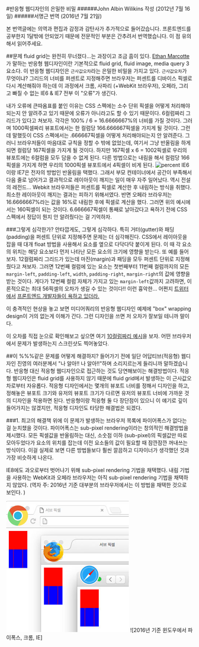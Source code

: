 #반응형 웹디자인의 은밀한 비밀
######John Albin Wilikins 작성 (2012년 7월 16일)
######서명근 번역 (2016년 7월 21일)

본 번역글에는 의역과 편집과 감정과 감탄사가 추가적으로 들어갔습니다. 프론트엔드를 공부한지 1달밖에 안되었기 때문에 전문적인 부분은 간추려서 번역했습니다. 이 점 유의해서 읽어주세요. 

##문제
fluid grid는 완전히 무너졌다...는 과장이고 조금 흠이 있다. [Ethan Marcotte](http://ethanmarcotte.com/)가 말하는 반응형 웹디자인이란 기본적으로 fluid grid, fluid image, media query 3요소다. 이 반응형 웹디자인은 `근사값오차`라는 은밀한 비밀을 가지고 있다. `근사값오차`가 무엇이냐? 그리드의 너비를 퍼센트로 지정해주면 브라우저는 퍼센트를 디바이스 픽셀로 다시 계산해줘야 하는데 이 과정에서 크롬, 사파리 (+WebKit 브라우저), 오페라, 그리고 빠질 수 없는 IE6 & IE7 전부 이 "오류"가 생긴다.

내가 오류에 큰따옴표를 붙인 이유는 CSS 스펙에는 소수 단위 픽셀을 어떻게 처리해야되는지 안 알려주고 있기 때문에 오류가 아니라고도 할 수 있기 때문이다. 6컬럼짜리 그리드가 있다고 쳐보자. 각각은 100% / 6 = 16.6666667%의 너비를 가질 것이다. 그러며 1000픽셀짜리 뷰포트에서는 한 컬럼당 166.666667픽셀을 가지게 될 것이다. 그런데 말했듯이 CSS 스펙에서는 .666667픽셀을 어떻게 처리해야되는지 안 알려준다. 그러니 브라우저들이 마음대로 규칙을 정할 수 밖에 없었는데, 여기서 그냥 반올림을 하게 되면 컬럼당 167픽셀을 가지게 될 것이다. 하지만 167픽셀 x 6 = 1002픽셀로 우리의 뷰포트에는 6컬럼을 모두 담을 수 없게 된다. 다른 방법으로는 내림을 해서 컬럼당 166픽셀을 가지게 하면 우리의 1000픽셀 뷰포트에서 4픽셀이 비게 된다.
![percent](https://www.palantir.net/sites/default/files/styles/blogpost-mainimage/public/blog/images/RWD-Dirty-Secret.png?itok=oUeK9EeZ)
IE6이랑 IE7은 전자의 방법인 반올림을 택했다. 그래서 부모 컨테이너에서 공간이 부족해서 다음 줄로 넘어가고 결과적으로 레이아웃이 깨지는 일이 매우 자주 일어났다. 역시 전설의 레전드... Webkit 브라우저들은 퍼센트를 픽셀로 계산한 후 내림하는 방식을 취했다. 최소한 레이아웃이 깨지는 결과는 피하기 위해서였다. 반면 오페라 브라우저는 16.6666667%라는 값을 16%로 내림한 후에 픽셀로 계산을 했다. 그러면 위의 예시에서는 160픽셀이 되는 것이다. 6.666667픽셀이 통째로 날아갔다고 욕하기 전에 CSS 스펙에서 정답이 뭔지 안 알려줬다는 걸 기억하자.

###그렇게 심각한가?
안타깝게도, 그렇게 심각하다. 특히 거터(gutter)와 패딩(padding)을 퍼센트 단위로 지정해주면 문제는 더 심각해진다. CSS에서 레이아웃을 잡을 때 대개 float 방법을 사용해서 요소를 옆으로 다닥다닥 붙이게 된다. 이 때 각 요소의 위치는 해당 요소보다 먼저 나타난 모든 요소의 크기에 영향을 받는다. 또 예를 들어보자. 12컬럼짜리 그리드가 있는데 마진(margin)과 패딩을 모두 퍼센트 단위로 지정해줬다고 쳐보자. 그러면 12번째 컬럼에 있는 요소는 첫번째부터 11번째 컬럼까지의 모든 `margin-left`, `padding-left`, `width`, `padding-right`, `margin-right`의 값에 영향을 받는 것이다. 게다가 12번째 컬럼 자체가 가지고 있는 `margin-left`값까지 고려하면, 이론적으로는 최대 56픽셀의 오차가 생길 수 있는 것이다!! 이런 흉악한... 어쩐지 [트위터에서](http://twitter.com/mortendk/status/207091318101508096) [프론트엔드 개발자들이 욕하고 있더라.](http://twitter.com/mortendk/status/207372492996755456)

이 충격적인 현상을 놓고 보면 미디어쿼리의 반응형 웹디자인 예제에 "box" wrapping design이 거의 없는게 이해가 간다. 그런 디자인을 쓰면 저 오차가 잘보일 테니까 말이다.

이 오차를 직접 눈으로 확인해보고 싶으면 여기 [10컬럼짜리 예시](http://johnalbin.github.com/fluid-grid-rounding-errors/)을 보자. 어떤 브라우저에서 문제가 발생하는지 스크린샷도 찍어놓았다.

##이 %%%같은 문제를 어떻게 해결하지?
들어가기 전에 일단 어답티브(적응형) 웹디자인 진영의 여러분께서 "나 알아!! 나 알아!!"하며 소리지르는게 들리니까 말하겠습니다. 반응형 대신 적응형 웹디자인으로 접근하는 것도 당연해보이는 해결방법이다. 적응형 웹디자인은 fluid grid를 사용하지 않기 때문에 fluid grid에서 발생하는 이 근사값오차로부터 자유롭다. 적응형 디자인에서는 몇개의 뷰포트 너비를 정해서 디자인을 하고, 정해놓은 뷰포트 크기와 유저의 뷰포트 크기가 다르면 유저의 뷰포트 너비에 가까운 것의 디자인을 적용하면 된다. 반응형이랑 적응형 둘 다 장단점이 있으니 이 얘기로 깊이 들어가지는 않겠지만, 적응형 디자인도 타당한 해결법은 되겠다.

###1. 최고의 해결책
위에 이 문제가 발생하는 브라우저 목록에 파이어폭스가 없다는 걸 눈치챘을 것이다. 파이어폭스는 sub-pixel rendering이라는 창의적인 해결방법을 제시했다. 모든 픽셀값을 반올림하는 대신, 소숫점 이하 (sub-pixel)의 픽셀값만 따로 모아두었다가 요소의 위치를 잡는데 이전 요소들의 값이 필요할 때 잠깐잠깐 꺼내쓰는 방식이다. 이걸 실제로 보면 다른 방법들보다 훨씬 깔끔하고 디자이너가 생각했던 것과 가장 비슷하게 나온다.

IE8에도 과오로부터 벗어나기 위해 sub-pixel rendering 기법을 채택했다. 내림 기법을 사용하는 WebKit과 오페라 브라우저는 아직 sub-pixel rendering 기법을 채택하지 않았다. (역자 주: 2016년 기준 대부분의 브라우저에서는 이 방법을 채택한 것으로 보인다. )

![2016년 기준 맥에서 크롬, 파이어폭스, 사파리](https://github.com/yamoo9/FDS/raw/master/Assets/sub-pixel-2016-mac.jpg)
![2016년 기준 윈도우에서 파이폭스, 크롬, IE]